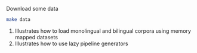 Download some data

```bash
make data
```

1. Illustrates how to load monolingual and bilingual corpora using memory mapped datasets
2. Illustrates how to use lazy pipeline generators
